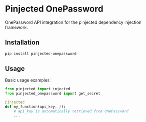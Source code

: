 # Pinjected OnePassword

OnePassword API integration for the pinjected dependency injection framework.

## Installation

```bash
pip install pinjected-onepassword
```

## Usage

Basic usage examples:

```python
from pinjected import injected
from pinjected_onepassword import get_secret

@injected
def my_function(api_key, /):
    # api_key is automatically retrieved from OnePassword
    ...
```
